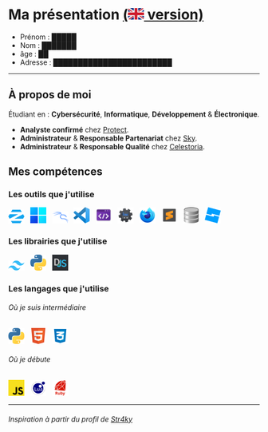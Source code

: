 # Ma présentation <a href="readme_en.md">(<img src="ressources\en_flag.png"> version)</a>
- Prénom : █████
- Nom : ███████
- âge : ██
- Adresse : ████████████████████████

****

## À propos de moi
Étudiant en : **Cybersécurité**, **Informatique**, **Développement** & **Électronique**.
- **Analyste confirmé** chez [Protect](https://www.protect-bot.fr/).
- **Administrateur** & **Responsable Partenariat** chez [Sky](https://skybot.fr/).
- **Administrateur** & **Responsable Qualité** chez [Celestoria](https://discord.gg/H2eP8RE38x).

## Mes compétences

### Les outils que j'utilise
<a href="https://zorin.com/" target="_blank"><img src="ressources/ZorinOS.png" alt="ZorinOs" title="ZorinOs" width=32px></a>
 &nbsp;
<a href="https://www.microsoft.com/windows" target="_blank"><img src="ressources/Windows11.png" alt="Windows" title="Windows" width=32px></a>
 &nbsp;
<a href="https://www.kali.org/" target="_blank"><img src="ressources/kali_linux_blue.png" alt="Kali Linux" title="Kali Linux" width=32px></a>
 &nbsp;
<a href="https://code.visualstudio.com" target="_blank"><img src="ressources/VisualStudioCode.png" alt="Visual Studio Code" title="Visual Studio Code" width=32px></a>
 &nbsp;
<a href="https://devtoys.app/" target="_blank"><img src="ressources/devtoys.png" alt="DevToys" title="DevToys" width=32px></a>
 &nbsp;
<a href="https://dbotmaker.io" target="_blank"><img src="ressources/DBM.png" alt="Discord Bot Maker" title="Discord Bot Maker" width=32px></a>
 &nbsp;
<a href="https://www.mozilla.org/fr/firefox/developer/" target="_blank"><img src="ressources/firefox_dev.png" alt="Firefox Developer Edition" title="Firefox Developer" width=32px></a>
 &nbsp;
<a href="https://www.sublimetext.com/" target="_blank"><img src="ressources/sublime_text.png" alt="Sublime Text" title="Sublime Text" width=32px></a>
 &nbsp;
<a href="https://sqlitebrowser.org/" target="_blank"><img src="ressources/sqlite_browser.png" alt="DB Browser for SQLite" title="DB4S" width=32px></a>
 &nbsp;
<a href="https://create.roblox.com/" target="_blank"><img src="ressources/roblox_studio.png" alt="Roblox Studio" title="Roblox Studio" width=32px></a>

### Les librairies que j'utilise
<a href="https://tailwindcss.com/" target="_blank"><img src="ressources/tailwind.png" alt="TailWindCSS" title="TailWind" width=32px></a>
 &nbsp;
<a href="https://docs.python.org/3/library/tkinter.html" target="_blank"><img src="ressources/python.png" alt="Python Tkinter" title="Tkinter" width=32px></a>
 &nbsp;
<a href="https://discord.js.org/" target="_blank"><img src="ressources/discordjs.png" alt="Discord.js" title="Discord.JS" width=32px></a>

### Les langages que j'utilise
###### Où je suis intermédiaire
<a href="https://www.python.org/" target="_blank"><img src="ressources/python.png" alt="Python" title="Python" width=32px></a>
 &nbsp;
 <a href="https://fr.wikipedia.org/wiki/Hypertext_Markup_Language" target="_blank"><img src="ressources/HTML.png" alt="HTML5" title="HTML" width=32px></a>
 &nbsp;
<a href="https://fr.wikipedia.org/wiki/Feuilles_de_style_en_cascade" target="_blank"><img src="ressources/css.png" alt="CSS" title="CSS" width=32px></a>
 &nbsp;

###### Où je débute
 <a href="https://fr.wikipedia.org/wiki/JavaScript" target="_blank"><img src="ressources/JavaScript.png" alt="JavaScript" title="JavaScript" width=32px></a>
 &nbsp; 
<a href="https://www.lua.org/" target="_blank"><img src="ressources/lua_logo.png" alt="LUA" title="LUA" width=32px></a>
 &nbsp; 
<a href="https://www.ruby-lang.org/fr/" target="_blank"><img src="ressources/ruby.png" alt="Ruby" title="Ruby" width=32px></a>

****

 ###### Inspiration à partir du profil de [Str4ky](https://github.com/Str4ky)
